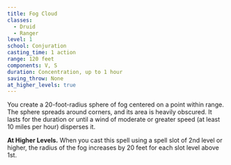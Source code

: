 ```yaml
---
title: Fog Cloud
classes:
  - Druid
  - Ranger
level: 1
school: Conjuration
casting_time: 1 action
range: 120 feet
components: V, S
duration: Concentration, up to 1 hour
saving_throw: None
at_higher_levels: true
---
```


You create a 20-foot-radius sphere of fog centered on a point within range. The sphere spreads around corners, and its area is heavily obscured. It lasts for the duration or until a wind of moderate or greater speed (at least 10 miles per hour) disperses it.

**At Higher Levels.** When you cast this spell using a spell slot of 2nd level or higher, the radius of the fog increases by 20 feet for each slot level above 1st.
